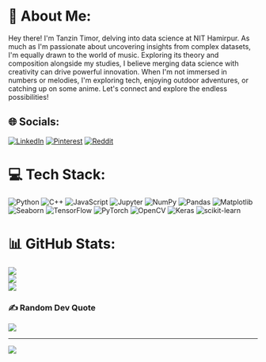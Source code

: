 # 💫 About Me:
Hey there! I'm Tanzin Timor, delving into data science at NIT Hamirpur. As much as I'm passionate about uncovering insights from complex datasets, I'm equally drawn to the world of music. Exploring its theory and composition alongside my studies, I believe merging data science with creativity can drive powerful innovation. When I'm not immersed in numbers or melodies, I'm exploring tech, enjoying outdoor adventures, or catching up on some anime. Let's connect and explore the endless possibilities!


## 🌐 Socials:
[![LinkedIn](https://img.shields.io/badge/LinkedIn-%230077B5.svg?logo=linkedin&logoColor=white)](https://linkedin.com/in/https://www.linkedin.com/in/tanzin-timor-17376024b/) [![Pinterest](https://img.shields.io/badge/Pinterest-%23E60023.svg?logo=Pinterest&logoColor=white)](https://pinterest.com/dugeytanzin29) [![Reddit](https://img.shields.io/badge/Reddit-%23FF4500.svg?logo=Reddit&logoColor=white)](https://reddit.com/user/Dizzy-Cheek1677) 

# 💻 Tech Stack:
 ![Python](https://img.shields.io/badge/python-3670A0?style=flat&logo=python&logoColor=ffdd54) ![C++](https://img.shields.io/badge/c++-%2300599C.svg?style=flat&logo=c%2B%2B&logoColor=white) ![JavaScript](https://img.shields.io/badge/javascript-%23323330.svg?style=flat&logo=javascript&logoColor=%23F7DF1E) ![Jupyter](https://img.shields.io/badge/Jupyter-v1.0.0-ff69b4.svg) ![NumPy](https://img.shields.io/badge/numpy-%23013243.svg?style=flat&logo=numpy&logoColor=white) ![Pandas](https://img.shields.io/badge/pandas-%23150458.svg?style=flat&logo=pandas&logoColor=white) ![Matplotlib](https://img.shields.io/badge/Matplotlib-%23ffffff.svg?style=flat&logo=Matplotlib&logoColor=black) ![Seaborn](https://img.shields.io/badge/Seaborn-v0.11.2-brightgreen.svg)
 ![TensorFlow](https://img.shields.io/badge/TensorFlow-%23FF6F00.svg?style=flat&logo=TensorFlow&logoColor=white) ![PyTorch](https://img.shields.io/badge/PyTorch-%23EE4C2C.svg?style=flat&logo=PyTorch&logoColor=white) ![OpenCV](https://img.shields.io/badge/opencv-%23white.svg?style=flat&logo=opencv&logoColor=white) ![Keras](https://img.shields.io/badge/Keras-%23D00000.svg?style=flat&logo=Keras&logoColor=white) 
  ![scikit-learn](https://img.shields.io/badge/scikit--learn-%23F7931E.svg?style=flat&logo=scikit-learn&logoColor=white) 
# 📊 GitHub Stats:
![](https://github-readme-stats.vercel.app/api?username=tdtimor&theme=tokyonight&hide_border=false&include_all_commits=false&count_private=false)<br/>
![](https://github-readme-streak-stats.herokuapp.com/?user=tdtimor&theme=tokyonight&hide_border=false)<br/>
![](https://github-readme-stats.vercel.app/api/top-langs/?username=tdtimor&theme=tokyonight&hide_border=false&include_all_commits=false&count_private=false&layout=compact)

### ✍️ Random Dev Quote
![](https://quotes-github-readme.vercel.app/api?type=horizontal&theme=tokyonight)

---
[![](https://visitcount.itsvg.in/api?id=tdtimor&icon=0&color=8)](https://visitcount.itsvg.in)

<!-- Proudly created with GPRM ( https://gprm.itsvg.in ) -->
